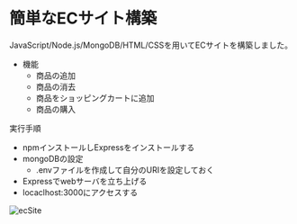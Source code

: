 # 簡単なECサイト構築
JavaScript/Node.js/MongoDB/HTML/CSSを用いてECサイトを構築しました。

- 機能
  - 商品の追加
  - 商品の消去
  - 商品をショッピングカートに追加
  - 商品の購入
 
実行手順
- npmインストールしExpressをインストールする
- mongoDBの設定
  - .envファイルを作成して自分のURIを設定しておく
- Expressでwebサーバを立ち上げる
- locaclhost:3000にアクセスする


 ![ecSite](https://github.com/toshiki-git/my_ec_site/assets/134392452/ca4a23f2-6412-4f73-9157-28ae1d2330a9)
